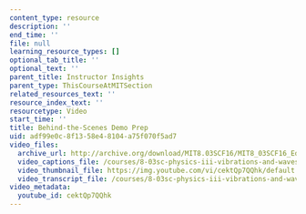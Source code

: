 ```yaml
---
content_type: resource
description: ''
end_time: ''
file: null
learning_resource_types: []
optional_tab_title: ''
optional_text: ''
parent_title: Instructor Insights
parent_type: ThisCourseAtMITSection
related_resources_text: ''
resource_index_text: ''
resourcetype: Video
start_time: ''
title: Behind-the-Scenes Demo Prep
uid: adf99e0c-8f13-58e4-8104-a75f070f5ad7
video_files:
  archive_url: http://archive.org/download/MIT8.03SCF16/MIT8_03SCF16_Educator05_Behind-the-Scenes_Demo_Prep_300k.mp4
  video_captions_file: /courses/8-03sc-physics-iii-vibrations-and-waves-fall-2016/8313cf7c161c5d2192c48b4e0c3bea61_cektQp7QQhk.vtt
  video_thumbnail_file: https://img.youtube.com/vi/cektQp7QQhk/default.jpg
  video_transcript_file: /courses/8-03sc-physics-iii-vibrations-and-waves-fall-2016/87b422df8893f948f00ba5572f149fe6_cektQp7QQhk.pdf
video_metadata:
  youtube_id: cektQp7QQhk
---
```

